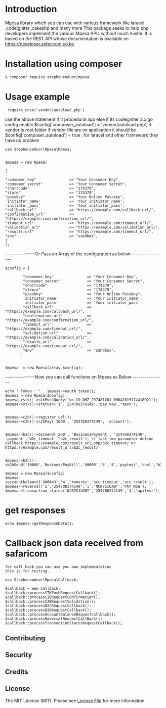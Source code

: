 # Introduction
Mpesa library which you can use with various framework like laravel ,codeigniter ,cakephp and many more
This package seeks to help php developers implement the various Mpesa APIs without much hustle. It is based on the REST API whose documentation is available on https://developer.safaricom.co.ke.

#  Installation using composer
``` bash
$ composer require stephencoduor/mpesa
```

#  Usage example

     require_once('vendor/autoload.php')
  use the above statement if it procedural app else if its codeigniter 3.x go config enable $config['composer_autoload'] = 'vendor/autoload.php'; 
  if vendor is root folder if vendor file are on application it should be $config['composer_autoload'] = true ,
  for laravel and other framework they have no problem
     
     

    use Stephencoduor\Mpesa\Mpesa;


    $mpesa = new Mpesa( 
    
    [

    "consumer_key"               => "Your Consumer Key",
    "consumer_secret"            => "Your Consumer Secret",
    "shortcode"                  => "174379",
    "store"                      => "174379",
    "passkey"                    => "Your Online Passkey",
    'initiator_name'             => 'Your initiator_name',
    'initiator_pass'             => 'Your initiator_pass',
    "callback_url"               => "https://example.com/callback_url/",
    "confirmation_url"           => "https://example.com/confirmation_url/",
    "timeout_url"                => "https://example.com/timeout_url/",
    "validation_url"             => "https://example.com/validation_url/",
    "results_url"                => "https://example.com/timeout_url/",
    "env"                        => "sandbox",
    ]
    );




---------------Or Pass an Array of the configuration as below -----------------
    
    $config = [

            "consumer_key"               => "Your Consumer Key",
            "consumer_secret"            => "Your Consumer Secret",
            "shortcode"                  => "174379",
            "strore"                     => "174379",
            "passkey"                    => "Your Online Passkey",
            'initiator_name'             => 'Your initiator_name',
            'initiator_pass'             => 'Your initiator_pass',
            "callback_url"               => "https://example.com/callback_url/",
            "confirmation_url"           => "https://example.com/confirmation_url/",
            "timeout_url"                => "https://example.com/timeout_url/",
            "validation_url"             => "https://example.com/validation_url/",
            "results_url"                => "https://example.com/timeout_url/",
            "env"                        => "sandbox",
           ]


    $mpesa  = new Mpesa(array $config);




---------------Now you can call functions on Mpesa as Below ----------------

    echo " Token : " . $mpesa->oauth_token();
    $mpesa = new Mpesa($config);
    $mpesa->stk()->stkPushQuery('ws_CO_DMZ_297481201_09042019174418021');
    $mpesa->stk()->stkPush('1','254708374149','pay now','test');

    
    $mpesa->c2b()->register_url(); 
    $mpesa->c2b()->c2bPay('1000', '254708374149', 'account');

    
    $mpesa->b2c()->b2cSend('200', 'BusinessPayment', '254708374149', 'payment','b2c_timeout','b2c_result'); // last two parameter define callback https://example.com/result_url.php/b2c_timeout/ or https://example.com/result_url/b2c_result/
    
    
    $mpesa->b2c()->b2bSend('10000','BusinessPayBill','60000','4','4','paytest','cool','b2b_timeout','b2b_result');

    $mpesa = new Mpesa($config)
    $mpesa->accountbalance('600443','4','remarks','acc_timeout','acc_result');
    $mpesa->reversal('2','254708374149','1','NCR7S1UXBT','PAY NOW');
    $mpesa->transaction_status('NCR7S1UXBT','254708374149','4','apitest');
    
 # get responses
    echo $mpesa->getResponseData();
    
# Callback json data received from safaricom
    for call back you can use you own implementation 
    this is for testing.
    
    use Stephencoduor\Mpesa\Callback;

    $callback = new Callback;
    $callback::processSTKPushRequestCallback();
    $callback::processC2BRequestConfirmation();
    $callback::processC2BRequestValidation();
    $callback::processB2CRequestCallback();
    $callback::processB2BRequestCallback();
    $callback::processAccountBalanceRequestCallback();
    $callback::processReversalRequestCallBack();
    $callback::processTransactionStatusRequestCallback();

    
  ## Contributing



## Security


## Credits


## License

The MIT License (MIT). Please see [License File](LICENSE.md) for more information.
